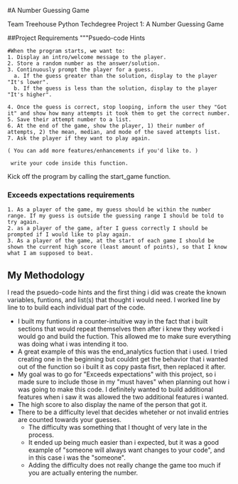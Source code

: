 #A Number Guessing Game

Team Treehouse Python Techdegree Project 1: A Number Guessing Game

##Project Requirements
"""Psuedo-code Hints
    
    #When the program starts, we want to:
    1. Display an intro/welcome message to the player.
    2. Store a random number as the answer/solution.
    3. Continuously prompt the player for a guess.
      a. If the guess greater than the solution, display to the player "It's lower".
      b. If the guess is less than the solution, display to the player "It's higher".
    
    4. Once the guess is correct, stop looping, inform the user they "Got it" and show how many attempts it took them to get the correct number.
    5. Save their attempt number to a list.
    6. At the end of the game, show the player, 1) their number of attempts, 2) the mean, median, and mode of the saved attempts list.
    7. Ask the player if they want to play again.
    
    ( You can add more features/enhancements if you'd like to. )
    
     write your code inside this function.
Kick off the program by calling the start_game function.

### Exceeds expectations requirements

    1. As a player of the game, my guess should be within the number range. If my guess is outside the guessing range I should be told to try again.
    2. as a player of the game, after I guess correctly I should be prompted if I would like to play again.
    3. As a player of the game, at the start of each game I should be shown the current high score (least amount of points), so that I know what I am supposed to beat.

## My Methodology

I read the psuedo-code hints and the first thing i did was create the known variables, funtions, and list(s) that thought i would need.
I worked line by line to to build each individual part of the code.
  - I built my funtions in a counter-intuitive way in the fact that i built sections that would repeat themselves then after i knew they worked i would go and build the fuction. This allowed me to make sure everything was doing what i was intending it too.
  -   A great example of this was the end_analytics fuction that i used. I tried creating one in the beginning but couldnt get the behavior that i wanted out of the function so i built it as copy pasta fisrt, then replaced it after.
  -   My goal was to go for "Exceeds expectations" with this project, so i made sure to include those in my "must haves" when planning out how i was going to make this code.
I definitely wanted to build additional features when i saw it was allowed the two additional features i wanted.
  -   The high score to also display the name of the person that got it.
  -   There to be a difficulty level that decides wheteher or not invalid entries are counted towards your guesses.
       - The difficulty was something that I thought of very late in the process.
       - It ended up being much easier than i expected, but it was a good example of "someone will always want changes to your code", and in this case i was the "someone".
       - Adding the difficulty does not really change the game too much if you are actually entering the number.
